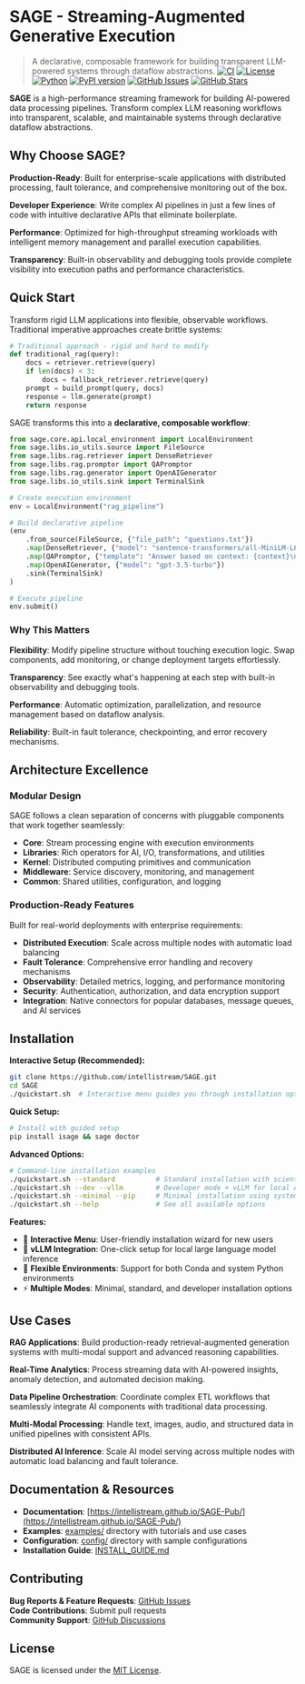 # SAGE - Streaming-Augmented Generative Execution
> A declarative, composable framework for building transparent LLM-powered systems through dataflow abstractions.
[![CI](https://github.com/intellistream/SAGE/actions/workflows/ci.yml/badge.svg?branch=main)](https://github.com/intellistream/SAGE/actions/workflows/ci.yml)
[![License](https://img.shields.io/badge/License-MIT-blue.svg)](LICENSE)
[![Python](https://img.shields.io/badge/Python-3.10%2B-blue.svg)](https://python.org)
[![PyPI version](https://badge.fury.io/py/isage.svg)](https://badge.fury.io/py/isage)
[![GitHub Issues](https://img.shields.io/github/issues/intellistream/SAGE)](https://github.com/intellistream/SAGE/issues)
[![GitHub Stars](https://img.shields.io/github/stars/intellistream/SAGE?style=social)](https://github.com/intellistream/SAGE/stargazers)

**SAGE** is a high-performance streaming framework for building AI-powered data processing pipelines. Transform complex LLM reasoning workflows into transparent, scalable, and maintainable systems through declarative dataflow abstractions.

## Why Choose SAGE?

**Production-Ready**: Built for enterprise-scale applications with distributed processing, fault tolerance, and comprehensive monitoring out of the box.

**Developer Experience**: Write complex AI pipelines in just a few lines of code with intuitive declarative APIs that eliminate boilerplate.

**Performance**: Optimized for high-throughput streaming workloads with intelligent memory management and parallel execution capabilities.

**Transparency**: Built-in observability and debugging tools provide complete visibility into execution paths and performance characteristics.

## Quick Start

Transform rigid LLM applications into flexible, observable workflows. Traditional imperative approaches create brittle systems:

```python
# Traditional approach - rigid and hard to modify
def traditional_rag(query):
    docs = retriever.retrieve(query)
    if len(docs) < 3:
        docs = fallback_retriever.retrieve(query)
    prompt = build_prompt(query, docs)
    response = llm.generate(prompt)
    return response
```

SAGE transforms this into a **declarative, composable workflow**:

```python
from sage.core.api.local_environment import LocalEnvironment
from sage.libs.io_utils.source import FileSource
from sage.libs.rag.retriever import DenseRetriever
from sage.libs.rag.promptor import QAPromptor
from sage.libs.rag.generator import OpenAIGenerator
from sage.libs.io_utils.sink import TerminalSink

# Create execution environment  
env = LocalEnvironment("rag_pipeline")

# Build declarative pipeline
(env
    .from_source(FileSource, {"file_path": "questions.txt"})
    .map(DenseRetriever, {"model": "sentence-transformers/all-MiniLM-L6-v2"})
    .map(QAPromptor, {"template": "Answer based on context: {context}\nQ: {query}\nA:"})
    .map(OpenAIGenerator, {"model": "gpt-3.5-turbo"})
    .sink(TerminalSink)
)

# Execute pipeline
env.submit()
```

### Why This Matters

**Flexibility**: Modify pipeline structure without touching execution logic. Swap components, add monitoring, or change deployment targets effortlessly.

**Transparency**: See exactly what's happening at each step with built-in observability and debugging tools.

**Performance**: Automatic optimization, parallelization, and resource management based on dataflow analysis.

**Reliability**: Built-in fault tolerance, checkpointing, and error recovery mechanisms.

## Architecture Excellence

### Modular Design
SAGE follows a clean separation of concerns with pluggable components that work together seamlessly:

- **Core**: Stream processing engine with execution environments
- **Libraries**: Rich operators for AI, I/O, transformations, and utilities  
- **Kernel**: Distributed computing primitives and communication
- **Middleware**: Service discovery, monitoring, and management
- **Common**: Shared utilities, configuration, and logging

### Production-Ready Features
Built for real-world deployments with enterprise requirements:

- **Distributed Execution**: Scale across multiple nodes with automatic load balancing
- **Fault Tolerance**: Comprehensive error handling and recovery mechanisms
- **Observability**: Detailed metrics, logging, and performance monitoring
- **Security**: Authentication, authorization, and data encryption support
- **Integration**: Native connectors for popular databases, message queues, and AI services

## Installation

**Interactive Setup (Recommended):**
```bash
git clone https://github.com/intellistream/SAGE.git
cd SAGE
./quickstart.sh  # Interactive menu guides you through installation options
```

**Quick Setup:**
```bash
# Install with guided setup
pip install isage && sage doctor
```

**Advanced Options:**
```bash
# Command-line installation examples
./quickstart.sh --standard          # Standard installation with scientific libraries
./quickstart.sh --dev --vllm        # Developer mode + vLLM for local AI models
./quickstart.sh --minimal --pip     # Minimal installation using system Python
./quickstart.sh --help              # See all available options
```

**Features:**
- 🎯 **Interactive Menu**: User-friendly installation wizard for new users
- 🤖 **vLLM Integration**: One-click setup for local large language model inference
- 🐍 **Flexible Environments**: Support for both Conda and system Python environments
- ⚡ **Multiple Modes**: Minimal, standard, and developer installation options

## Use Cases

**RAG Applications**: Build production-ready retrieval-augmented generation systems with multi-modal support and advanced reasoning capabilities.

**Real-Time Analytics**: Process streaming data with AI-powered insights, anomaly detection, and automated decision making.

**Data Pipeline Orchestration**: Coordinate complex ETL workflows that seamlessly integrate AI components with traditional data processing.

**Multi-Modal Processing**: Handle text, images, audio, and structured data in unified pipelines with consistent APIs.

**Distributed AI Inference**: Scale AI model serving across multiple nodes with automatic load balancing and fault tolerance.

## Documentation & Resources

- **Documentation**: [https://intellistream.github.io/SAGE-Pub/](https://intellistream.github.io/SAGE-Pub/)
- **Examples**: [examples/](./examples/) directory with tutorials and use cases
- **Configuration**: [config/](./config/) directory with sample configurations
- **Installation Guide**: [INSTALL_GUIDE.md](INSTALL_GUIDE.md)

## Contributing

**Bug Reports & Feature Requests**: [GitHub Issues](https://github.com/intellistream/SAGE/issues)  
**Code Contributions**: Submit pull requests  
**Community Support**: [GitHub Discussions](https://github.com/intellistream/SAGE/discussions)

## License

SAGE is licensed under the [MIT License](./LICENSE).
